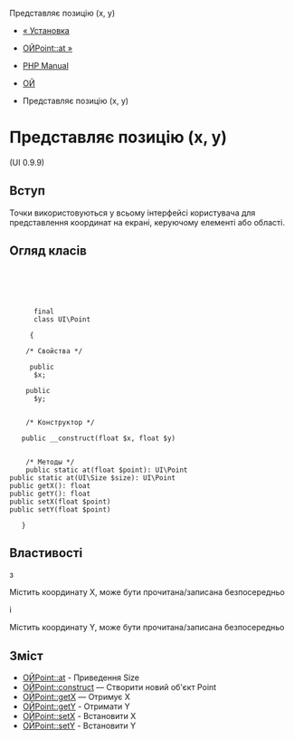 Представляє позицію (x, y)

-   [« Установка](ui.installation.md)
    
-   [ОЙPoint::at »](ui-point.at.html)
    
-   [PHP Manual](index.md)
    
-   [ОЙ](book.ui.md)
    
-   Представляє позицію (x, y)
    

# Представляє позицію (x, y)

(UI 0.9.9)

## Вступ

Точки використовуються у всьому інтерфейсі користувача для представлення координат на екрані, керуючому елементі або області.

## Огляд класів

```classsynopsis



    
     
      final
      class UI\Point
     
     {

    /* Свойства */
    
     public
      $x;

    public
      $y;


    /* Конструктор */
    
   public __construct(float $x, float $y)


    /* Методы */
    public static at(float $point): UI\Point
public static at(UI\Size $size): UI\Point
public getX(): float
public getY(): float
public setX(float $point)
public setY(float $point)

   }
```

## Властивості

з

Містить координату X, може бути прочитана/записана безпосередньо

і

Містить координату Y, може бути прочитана/записана безпосередньо

## Зміст

-   [ОЙPoint::at](ui-point.at.html) - Приведення Size
-   [ОЙPoint::construct](ui-point.construct.html) — Створити новий об'єкт Point
-   [ОЙPoint::getX](ui-point.getx.html) — Отримує X
-   [ОЙPoint::getY](ui-point.gety.html) - Отримати Y
-   [ОЙPoint::setX](ui-point.setx.html) - Встановити X
-   [ОЙPoint::setY](ui-point.sety.html) - Встановити Y